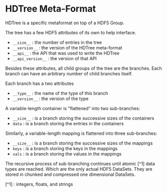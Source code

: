 # HDTree Meta-Format

HDTree is a specific metaformat on top of a HDF5 Group.

The tree has a few HDF5 attributes of its own to help interface.
- `__size__` : the number of entries in the tree
- `__version__` : the version of the HDTree meta-format
- `__api__` : the API that was used to write the HDTree
- `__api_version__` : the version of that API

Besides these attributes, all child groups of the tree are the branches.
Each branch can have an arbitrary number of child branches itself.

Each branch has a two attributes
- `__type__` : the name of the type of this branch
- `__version__` : the version of the type

A variable-length container is "flattened" into two sub-branches:
- `__size__` : is a branch storing the successive sizes of the containers
- `data` : is a branch storing the entries in the containers

Similarly, a variable-length mapping is flattened into three sub-branches:
- `__size__` : is a branch storing the successive sizes of the mappings
- `keys` : is a branch storing the keys in the mappings
- `vals` : is a branch storing the values in the mappings

The recursive process of sub-branching continues until atomic [^1] data types are reached.
Which are the only actual HDF5 DataSets. They are stored in chunked and compressed 
one dimensional DataSets.

[^1] : integers, floats, and strings

